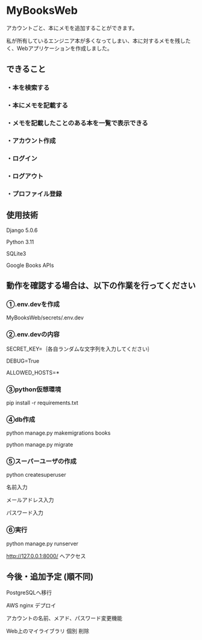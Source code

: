 # MyBooksWeb

アカウントごと、本にメモを追加することができます。

私が所有しているエンジニア本が多くなってしまい、本に対するメモを残したく、Webアプリケーションを作成しました。

## できること

### ・本を検索する

### ・本にメモを記載する

### ・メモを記載したことのある本を一覧で表示できる

### ・アカウント作成

### ・ログイン

### ・ログアウト

### ・プロファイル登録




## 使用技術

Django 5.0.6

Python 3.11

SQLite3

Google Books APIs



## 動作を確認する場合は、以下の作業を行ってください


### ①.env.devを作成

MyBooksWeb/secrets/.env.dev

### ②.env.devの内容

SECRET_KEY=｛各自ランダムな文字列を入力してください｝

DEBUG=True

ALLOWED_HOSTS=*

### ③python仮想環境


pip install -r requirements.txt


### ④db作成


python manage.py makemigrations books

python manage.py migrate


### ⑤スーパーユーザの作成


python createsuperuser


名前入力

メールアドレス入力

パスワード入力

### ⑥実行


python manage.py runserver


http://127.0.0.1:8000/ へアクセス




## 今後・追加予定 (順不同)

PostgreSQLへ移行

AWS nginx デプロイ

アカウントの名前、メアド、パスワード変更機能

Web上のマイライブラリ 個別 削除

